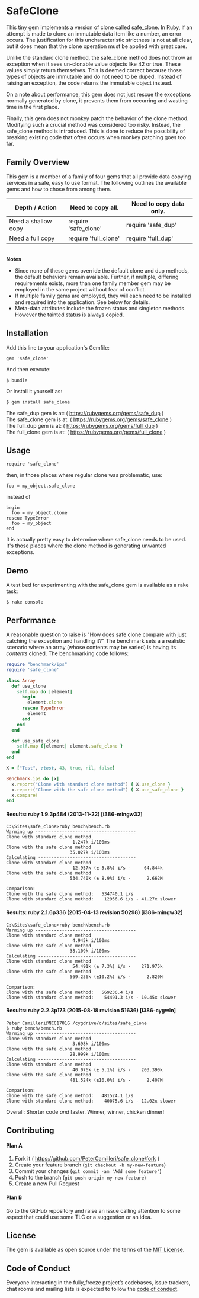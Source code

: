 # SafeClone

This tiny gem implements a version of clone called safe\_clone. In Ruby, if an
attempt is made to clone an immutable data item like a number, an error occurs.
The justification for this uncharacteristic strictness is not at all clear, but
it does mean that the clone operation must be applied with great care.

Unlike the standard clone method, the safe\_clone method does not throw an
exception when it sees un-clonable value objects like 42 or true. These values
simply return themselves. This is deemed correct because those types of objects
are immutable and do not need to be duped. Instead of raising an exception,
the code returns the immutable object instead.

On a note about performance, this gem does not just rescue the exceptions
normally generated by clone, it prevents them from occurring and wasting time
in the first place.

Finally, this gem does not monkey patch the behavior of the clone method.
Modifying such a crucial method was considered too risky. Instead, the
safe_clone method is introduced. This is done to reduce the possibility of
breaking existing code that often occurs when monkey patching goes too far.

## Family Overview

This gem is a member of a family of four gems that all provide data copying
services in a safe, easy to use format. The following outlines the available
gems and how to chose from among them.

Depth / Action | Need to copy all. | Need to copy data only.
---------------|------------------------------|------------
Need a shallow copy | require 'safe\_clone' | require 'safe\_dup'
Need a full copy    | require 'full\_clone' | require 'full\_dup'

<br>**Notes**
* Since none of these gems override the default clone and dup
methods, the default behaviors remain available. Further, if multiple,
differing requirements exists, more than one family member gem may be
employed in the same project without fear of conflict.
* If multiple family gems are employed, they will each need to be installed and
required into the application. See below for details.
* Meta-data attributes include the frozen status and singleton methods. However
the tainted status is always copied.


## Installation

Add this line to your application's Gemfile:

    gem 'safe_clone'

And then execute:

    $ bundle

Or install it yourself as:

    $ gem install safe_clone

The safe_dup gem is at: ( https://rubygems.org/gems/safe_dup )
<br>The safe_clone gem is at: ( https://rubygems.org/gems/safe_clone )
<br>The full_dup gem is at: ( https://rubygems.org/gems/full_dup )
<br>The full_clone gem is at: ( https://rubygems.org/gems/full_clone )

## Usage

    require 'safe_clone'

then, in those places where regular clone was problematic, use:

    foo = my_object.safe_clone

instead of

    begin
      foo = my_object.clone
    rescue TypeError
      foo = my_object
    end

It is actually pretty easy to determine where safe\_clone needs to be used. It's
those places where the clone method is generating unwanted exceptions.

## Demo

A test bed for experimenting with the safe_clone gem is available as a rake task:

    $ rake console

## Performance
A reasonable question to raise is "How does safe clone compare with just
catching the exception and handling it?" The benchmark sets a a realistic
scenario where an array (whose contents may be varied) is having its
_contents_ cloned. The benchmarking code follows:

```ruby
require "benchmark/ips"
require 'safe_clone'

class Array
  def use_clone
    self.map do |element|
      begin
        element.clone
      rescue TypeError
        element
      end
    end
  end

  def use_safe_clone
    self.map {|element| element.safe_clone }
  end
end

X = ["Test", :test, 43, true, nil, false]

Benchmark.ips do |x|
  x.report("Clone with standard clone method") { X.use_clone }
  x.report("Clone with the safe clone method") { X.use_safe_clone }
  x.compare!
end
```

#### Results: ruby 1.9.3p484 (2013-11-22) [i386-mingw32]
    C:\Sites\safe_clone>ruby bench\bench.rb
    Warming up --------------------------------------
    Clone with standard clone method
                             1.247k i/100ms
    Clone with the safe clone method
                            35.027k i/100ms
    Calculating -------------------------------------
    Clone with standard clone method
                             12.957k (± 5.8%) i/s -     64.844k
    Clone with the safe clone method
                            534.740k (± 8.9%) i/s -      2.662M

    Comparison:
    Clone with the safe clone method:   534740.1 i/s
    Clone with standard clone method:    12956.6 i/s - 41.27x slower

#### Results: ruby 2.1.6p336 (2015-04-13 revision 50298) [i386-mingw32]
    C:\Sites\safe_clone>ruby bench\bench.rb
    Warming up --------------------------------------
    Clone with standard clone method
                             4.945k i/100ms
    Clone with the safe clone method
                            38.109k i/100ms
    Calculating -------------------------------------
    Clone with standard clone method
                             54.491k (± 7.3%) i/s -    271.975k
    Clone with the safe clone method
                            569.236k (±10.2%) i/s -      2.820M

    Comparison:
    Clone with the safe clone method:   569236.4 i/s
    Clone with standard clone method:    54491.3 i/s - 10.45x slower

#### Results: ruby 2.2.3p173 (2015-08-18 revision 51636) [i386-cygwin]
    Peter Camilleri@NCC1701G /cygdrive/c/sites/safe_clone
    $ ruby bench/bench.rb
    Warming up --------------------------------------
    Clone with standard clone method
                             3.698k i/100ms
    Clone with the safe clone method
                            28.999k i/100ms
    Calculating -------------------------------------
    Clone with standard clone method
                             40.076k (± 5.1%) i/s -    203.390k
    Clone with the safe clone method
                            481.524k (±10.0%) i/s -      2.407M

    Comparison:
    Clone with the safe clone method:   481524.1 i/s
    Clone with standard clone method:    40075.6 i/s - 12.02x slower


Overall: Shorter code  _and_ faster. Winner, winner, chicken dinner!

## Contributing

#### Plan A

1. Fork it ( https://github.com/PeterCamilleri/safe_clone/fork )
2. Create your feature branch (`git checkout -b my-new-feature`)
3. Commit your changes (`git commit -am 'Add some feature'`)
4. Push to the branch (`git push origin my-new-feature`)
5. Create a new Pull Request

#### Plan B

Go to the GitHub repository and raise an issue calling attention to some
aspect that could use some TLC or a suggestion or an idea.

## License

The gem is available as open source under the terms of the
[MIT License](./LICENSE.txt).

## Code of Conduct

Everyone interacting in the fully_freeze project’s codebases, issue trackers,
chat rooms and mailing lists is expected to follow the
[code of conduct](./CODE_OF_CONDUCT.md).
